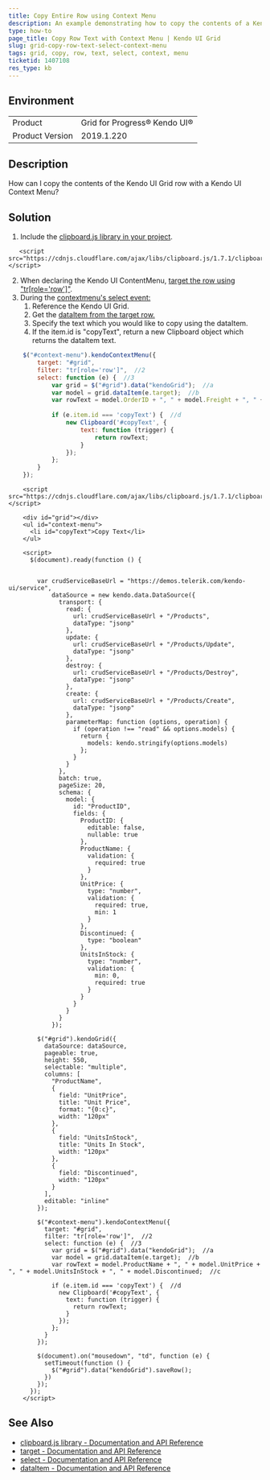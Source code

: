 ```yaml
---
title: Copy Entire Row using Context Menu
description: An example demonstrating how to copy the contents of a Kendo UI Grid's row using a context menu
type: how-to
page_title: Copy Row Text with Context Menu | Kendo UI Grid
slug: grid-copy-row-text-select-context-menu
tags: grid, copy, row, text, select, context, menu
ticketid: 1407108
res_type: kb
---
```


## Environment
<table>
 <tr>
  <td>Product</td>
  <td>Grid for Progress® Kendo UI®</td>
 </tr>

  <td>Product Version</td>
  <td>2019.1.220</td>
 </tr>
</table>

## Description

How can I copy the contents of the Kendo UI Grid row with a Kendo UI Context Menu?

## Solution

  1. Include the [clipboard.js library in your project](https://clipboardjs.com/).
  ```
     <script src="https://cdnjs.cloudflare.com/ajax/libs/clipboard.js/1.7.1/clipboard.min.js"></script>
  ```

  2. When declaring the Kendo UI ContentMenu, [target the row using "tr[role='row']"](https://docs.telerik.com/kendo-ui/api/javascript/ui/contextmenu/configuration/target).
  1. During the [contextmenu's select event:](https://docs.telerik.com/kendo-ui/api/javascript/ui/contextmenu/events/select) 
     1. Reference the Kendo UI Grid.
     1. Get the [dataItem from the target row.](https://docs.telerik.com/kendo-ui/api/javascript/ui/grid/methods/dataitem)
     1. Specify the text which you would like to copy using the dataItem.
     1. If the item.id is "copyText", return a new Clipboard object which returns the dataItem text.

```javascript
    $("#context-menu").kendoContextMenu({
        target: "#grid",
        filter: "tr[role='row']",  //2
        select: function (e) {  //3
            var grid = $("#grid").data("kendoGrid");  //a
            var model = grid.dataItem(e.target);  //b
            var rowText = model.OrderID + ", " + model.Freight + ", " + model.OrderDate + ", " + model.ShipName + ", " + model.ShipCity;  //c
    
            if (e.item.id === 'copyText') {  //d
                new Clipboard('#copyText', {
                    text: function (trigger) {
                        return rowText;
                    }
                });
            };
        }
    });
```

```dojo
    <script src="https://cdnjs.cloudflare.com/ajax/libs/clipboard.js/1.7.1/clipboard.min.js"></script>

    <div id="grid"></div>
    <ul id="context-menu">
      <li id="copyText">Copy Text</li>
    </ul>

    <script>
      $(document).ready(function () {


        var crudServiceBaseUrl = "https://demos.telerik.com/kendo-ui/service",
            dataSource = new kendo.data.DataSource({
              transport: {
                read: {
                  url: crudServiceBaseUrl + "/Products",
                  dataType: "jsonp"
                },
                update: {
                  url: crudServiceBaseUrl + "/Products/Update",
                  dataType: "jsonp"
                },
                destroy: {
                  url: crudServiceBaseUrl + "/Products/Destroy",
                  dataType: "jsonp"
                },
                create: {
                  url: crudServiceBaseUrl + "/Products/Create",
                  dataType: "jsonp"
                },
                parameterMap: function (options, operation) {
                  if (operation !== "read" && options.models) {
                    return {
                      models: kendo.stringify(options.models)
                    };
                  }
                }
              },
              batch: true,
              pageSize: 20,
              schema: {
                model: {
                  id: "ProductID",
                  fields: {
                    ProductID: {
                      editable: false,
                      nullable: true
                    },
                    ProductName: {
                      validation: {
                        required: true
                      }
                    },
                    UnitPrice: {
                      type: "number",
                      validation: {
                        required: true,
                        min: 1
                      }
                    },
                    Discontinued: {
                      type: "boolean"
                    },
                    UnitsInStock: {
                      type: "number",
                      validation: {
                        min: 0,
                        required: true
                      }
                    }
                  }
                }
              }
            });

        $("#grid").kendoGrid({
          dataSource: dataSource,
          pageable: true,
          height: 550,
          selectable: "multiple",
          columns: [
            "ProductName",
            {
              field: "UnitPrice",
              title: "Unit Price",
              format: "{0:c}",
              width: "120px"
            },
            {
              field: "UnitsInStock",
              title: "Units In Stock",
              width: "120px"
            },
            {
              field: "Discontinued",
              width: "120px"
            }
          ],
          editable: "inline"
        });

        $("#context-menu").kendoContextMenu({
          target: "#grid",
          filter: "tr[role='row']",  //2
          select: function (e) {  //3
            var grid = $("#grid").data("kendoGrid");  //a
            var model = grid.dataItem(e.target);  //b
            var rowText = model.ProductName + ", " + model.UnitPrice + ", " + model.UnitsInStock + ", " + model.Discontinued;  //c

            if (e.item.id === 'copyText') {  //d
              new Clipboard('#copyText', {
                text: function (trigger) {
                  return rowText;
                }
              });
            };
          }
        });

        $(document).on("mousedown", "td", function (e) {
          setTimeout(function () {
            $("#grid").data("kendoGrid").saveRow();
          })
        });
      });
    </script>
```

## See Also

* [clipboard.js library - Documentation and API Reference](https://clipboardjs.com/)
* [target - Documentation and API Reference](https://docs.telerik.com/kendo-ui/api/javascript/ui/contextmenu/configuration/target)
* [select - Documentation and API Reference](https://docs.telerik.com/kendo-ui/api/javascript/ui/contextmenu/events/select)
* [dataItem - Documentation and API Reference](https://docs.telerik.com/kendo-ui/api/javascript/ui/grid/methods/dataitem)
